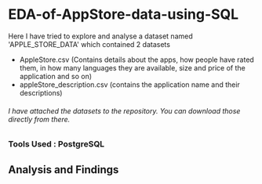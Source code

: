 # EDA-of-AppStore-data-using-SQL
Here I have tried to explore and analyse a dataset named 'APPLE_STORE_DATA' which contained 2 datasets 
  - AppleStore.csv (Contains details about the apps, how people have rated them, in how many languages they are available, size and price of the application and so on)
  - appleStore_description.csv (contains the application name and their descriptions)

###### I have attached the datasets to the repository. You can download those directly from there.

###  Tools Used : PostgreSQL

## Analysis and Findings



